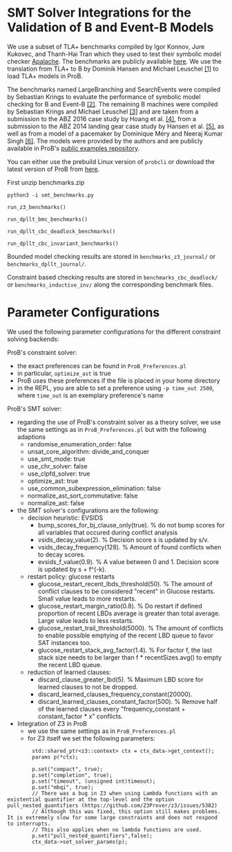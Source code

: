 # SMT Solver Integrations for the Validation of B and Event-B Models

We use a subset of TLA+ benchmarks compiled by Igor Konnov, Jure Kukovec, and Thanh-Hai Tran which they used to test their symbolic model checker [Apalache](https://dl.acm.org/doi/10.1145/3360549).
The benchmarks are publicly available [here](https://zenodo.org/record/3370071#.YFMd2y1Q1Zc).
We use the translation from TLA+ to B by Dominik Hansen and Michael Leuschel [[1]](https://dl.acm.org/doi/10.1007/978-3-642-30729-4_3) to load TLA+ models in ProB.

The benchmarks named LargeBranching and SearchEvents were compiled by Sebastian Krings to evaluate the performance of symbolic model checking for B and Event-B [[2]](https://docserv.uni-duesseldorf.de/servlets/DocumentServlet?id=43261).
The remaining B machines were compiled by Sebastian Krings and Michael Leuschel [[3]](https://dl.acm.org/doi/abs/10.1007/978-3-319-33693-0_23) and are taken from a submission to the ABZ 2016 case study by Hoang et al. [[4]](https://dl.acm.org/doi/10.1007/978-3-319-33600-8_31),
from a submission to the ABZ 2014 landing gear case study by Hansen et al. [[5]](https://dl.acm.org/doi/10.1007/s10009-015-0395-9), as well as from a model of a pacemaker by Dominique Méry and Neeraj Kumar Singh [[6]](https://dl.acm.org/doi/10.1145/2406336.2406351). The models were provided by the authors and are publicly available in ProB's [public examples repository](https://github.com/hhu-stups/specifications).

You can either use the prebuild Linux version of `probcli` or download the latest version of ProB from [here](https://prob.hhu.de/w/index.php?title=Download).

First unzip benchmarks.zip

`python3 -i smt_benchmarks.py`

`run_z3_benchmarks()`

`run_dpllt_bmc_benchmarks()`

`run_dpllt_cbc_deadlock_benchmarks()`

`run_dpllt_cbc_invariant_benchmarks()`

Bounded model checking results are stored in `benchmarks_z3_journal/` or `benchmarks_dpllt_journal/`.

Constraint based checking results are stored in `benchmarks_cbc_deadlock/` or `benchmarks_inductive_inv/` along the corresponding benchmark files.

# Parameter Configurations

We used the following parameter configurations for the different constraint solving backends:

ProB's constraint solver:
- the exact preferences can be found in `ProB_Preferences.pl`
- in particular, `optimize_ast` is true
- ProB uses these preferences if the file is placed in your home directory
- in the REPL, you are able to set a preference using `-p time_out 2500`, where `time_out` is an exemplary preference's name

ProB's SMT solver:
- regarding the use of ProB's constraint solver as a theory solver, we use the same settings as in `ProB_Preferences.pl` but with the following adaptions
    - randomise\_enumeration\_order: false
    - unsat\_core\_algorithm: divide\_and\_conquer
    - use\_smt\_mode: true
    - use\_chr\_solver: false
    - use\_clpfd\_solver: true
    - optimize\_ast: true
    - use\_common\_subexpression\_elimination: false
    - normalize\_ast\_sort\_commutative: false
    - normalize\_ast: false
- the SMT solver's configurations are the following:
    - decision heuristic: EVSIDS
        - bump\_scores\_for\_bj\_clause\_only(true). % do not bump scores for all variables that occured during conflict analysis
        - vsids\_decay\_value(2). % Decision score s is updated by s/v.
        - vsids\_decay\_frequency(128). % Amount of found conflicts when to decay scores.
        - evsids\_f\_value(0.9). % A value between 0 and 1. Decision score is updated by s + f^(-k).
    - restart policy: glucose restarts
        - glucose\_restart\_recent\_lbds\_threshold(50). % The amount of conflict clauses to be considered "recent" in Glucose restarts. Small value leads to more restarts.
        - glucose\_restart\_margin\_ratio(0.8). % Do restart if defined proportion of recent LBDs average is greater than total average. Large value leads to less restarts.
        - glucose\_restart\_trail\_threshold(5000). % The amount of conflicts to enable possible emptying of the recent LBD queue to favor SAT instances too.
        - glucose\_restart\_stack\_avg\_factor(1.4). % For factor f, the last stack size needs to be larger than f * recentSizes.avg() to empty the recent LBD queue.
    - reduction of learned clauses:
        - discard\_clause\_greater\_lbd(5). % Maximum LBD score for learned clauses to not be dropped.
        - discard\_learned\_clauses\_frequency\_constant(20000).
        - discard\_learned\_clauses\_constant\_factor(500). % Remove half of the learned clauses every "frequency\_constant + constant\_factor * x" conflicts.
- Integration of Z3 in ProB
    - we use the same settings as in `ProB_Preferences.pl`
    - for Z3 itself we set the following parameters:
```
        std::shared_ptr<z3::context> ctx = ctx_data->get_context();
        params p(*ctx);

        p.set("compact", true);
        p.set("completion", true);
        p.set("timeout", (unsigned int)timeout);
        p.set("mbqi", true);
        // There was a bug in Z3 when using Lambda functions with an existential quantifier at the top-level and the option pull_nested_quantifiers (https://github.com/Z3Prover/z3/issues/5382)
        // Although this was fixed, this option still makes problems. It is extremely slow for some large constraints and does not respond to interrupts.
        // This also applies when no lambda functions are used.
        p.set("pull_nested_quantifiers",false);
        ctx_data->set_solver_params(p);
```